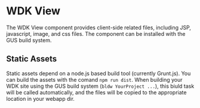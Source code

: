 # WDK View

The WDK View component provides client-side related files, including JSP,
javascript, image, and css files. The component can be installed with the
GUS build system.


## Static Assets

Static assets depend on a node.js based build tool (currently Grunt.js). You
can build the assets with the comand `npm run dist`. When building your WDK
site using the GUS build system (`bldw YourProject ...`), this biuld task will
be called automatically, and the files will be copied to the appropriate
location in your webapp dir.
